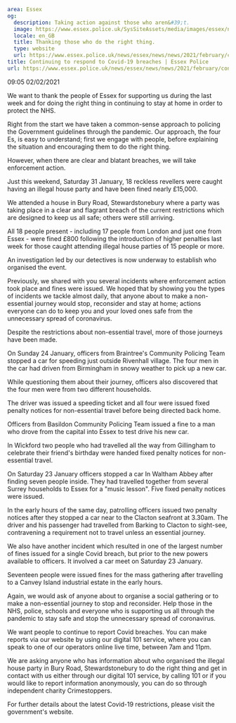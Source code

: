 ```yaml
area: Essex
og:
  description: Taking action against those who aren&#39;t.
  image: https://www.essex.police.uk/SysSiteAssets/media/images/essex/news/news/2021/02-february/20210124-witham-covid-breach-response-600x370.jpg?crop=(0,33,600,349)&amp;w=600&amp;h=300&amp;scale=both
  locale: en_GB
  title: Thanking those who do the right thing.
  type: website
  url: https://www.essex.police.uk/news/essex/news/news/2021/february/continuing-to-respond-to-covid-19-breaches/
title: Continuing to respond to Covid-19 breaches | Essex Police
url: https://www.essex.police.uk/news/essex/news/news/2021/february/continuing-to-respond-to-covid-19-breaches/
```

09:05 02/02/2021

We want to thank the people of Essex for supporting us during the last week and for doing the right thing in continuing to stay at home in order to protect the NHS.

Right from the start we have taken a common-sense approach to policing the Government guidelines through the pandemic. Our approach, the four Es, is easy to understand; first we engage with people, before explaining the situation and encouraging them to do the right thing.

However, when there are clear and blatant breaches, we will take enforcement action.

Just this weekend, Saturday 31 January, 18 reckless revellers were caught having an illegal house party and have been fined nearly £15,000.

We attended a house in Bury Road, Stewardstonebury where a party was taking place in a clear and flagrant breach of the current restrictions which are designed to keep us all safe; others were still arriving.

All 18 people present - including 17 people from London and just one from Essex - were fined £800 following the introduction of higher penalties last week for those caught attending illegal house parties of 15 people or more.

An investigation led by our detectives is now underway to establish who organised the event.

Previously, we shared with you several incidents where enforcement action took place and fines were issued. We hoped that by showing you the types of incidents we tackle almost daily, that anyone about to make a non-essential journey would stop, reconsider and stay at home; actions everyone can do to keep you and your loved ones safe from the unnecessary spread of coronavirus.

Despite the restrictions about non-essential travel, more of those journeys have been made.

On Sunday 24 January, officers from Braintree's Community Policing Team stopped a car for speeding just outside Rivenhall village. The four men in the car had driven from Birmingham in snowy weather to pick up a new car.

While questioning them about their journey, officers also discovered that the four men were from two different households.

The driver was issued a speeding ticket and all four were issued fixed penalty notices for non-essential travel before being directed back home.

Officers from Basildon Community Policing Team issued a fine to a man who drove from the capital into Essex to test drive his new car.

In Wickford two people who had travelled all the way from Gillingham to celebrate their friend's birthday were handed fixed penalty notices for non-essential travel.

On Saturday 23 January officers stopped a car In Waltham Abbey after finding seven people inside. They had travelled together from several Surrey households to Essex for a "music lesson". Five fixed penalty notices were issued.

In the early hours of the same day, patrolling officers issued two penalty notices after they stopped a car near to the Clacton seafront at 3.30am. The driver and his passenger had travelled from Barking to Clacton to sight-see, contravening a requirement not to travel unless an essential journey.

We also have another incident which resulted in one of the largest number of fines issued for a single Covid breach, but prior to the new powers available to officers. It involved a car meet on Saturday 23 January.

Seventeen people were issued fines for the mass gathering after travelling to a Canvey Island industrial estate in the early hours.

Again, we would ask of anyone about to organise a social gathering or to make a non-essential journey to stop and reconsider. Help those in the NHS, police, schools and everyone who is supporting us all through the pandemic to stay safe and stop the unnecessary spread of coronavirus.

We want people to continue to report Covid breaches. You can make reports via our website by using our digital 101 service, where you can speak to one of our operators online live time, between 7am and 11pm.

We are asking anyone who has information about who organised the illegal house party in Bury Road, Stewardstonebury to do the right thing and get in contact with us either through our digital 101 service, by calling 101 or if you would like to report information anonymously, you can do so through independent charity Crimestoppers.

For further details about the latest Covid-19 restrictions, please visit the government's website.
